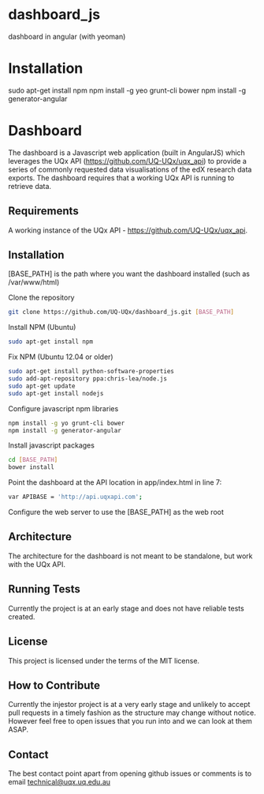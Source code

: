 dashboard_js
============


dashboard in angular (with yeoman)

Installation
============
sudo apt-get install npm
npm install -g yeo grunt-cli bower
npm install -g generator-angular


Dashboard
========
The dashboard is a Javascript web application (built in AngularJS) which leverages the UQx API 
(https://github.com/UQ-UQx/uqx_api) to provide a series of commonly requested data visualisations 
of the edX research data exports.  The dashboard requires that a working UQx API is running to 
retrieve data.  

Requirements
---------------------
A working instance of the UQx API - https://github.com/UQ-UQx/uqx_api.

Installation
---------------------
[BASE_PATH] is the path where you want the dashboard installed (such as /var/www/html)

Clone the repository
```bash
git clone https://github.com/UQ-UQx/dashboard_js.git [BASE_PATH]
```
Install NPM (Ubuntu)
```bash
sudo apt-get install npm
```
Fix NPM (Ubuntu 12.04 or older)
```bash
sudo apt-get install python-software-properties
sudo add-apt-repository ppa:chris-lea/node.js
sudo apt-get update
sudo apt-get install nodejs
```
Configure javascript npm libraries
```bash
npm install -g yo grunt-cli bower
npm install -g generator-angular
```
Install javascript packages
```bash
cd [BASE_PATH]
bower install
```
Point the dashboard at the API location in app/index.html in line 7:
```bash
var APIBASE = 'http://api.uqxapi.com';
```
Configure the web server to use the [BASE_PATH] as the web root

Architecture
---------------------
The architecture for the dashboard is not meant to be standalone, but work with the UQx API. 

Running Tests
---------------------
Currently the project is at an early stage and does not have reliable tests created.

License
---------------------
This project is licensed under the terms of the MIT license.

How to Contribute
---------------------
Currently the injestor project is at a very early stage and unlikely to accept pull requests
in a timely fashion as the structure may change without notice.
However feel free to open issues that you run into and we can look at them ASAP.

Contact
---------------------
The best contact point apart from opening github issues or comments is to email 
technical@uqx.uq.edu.au